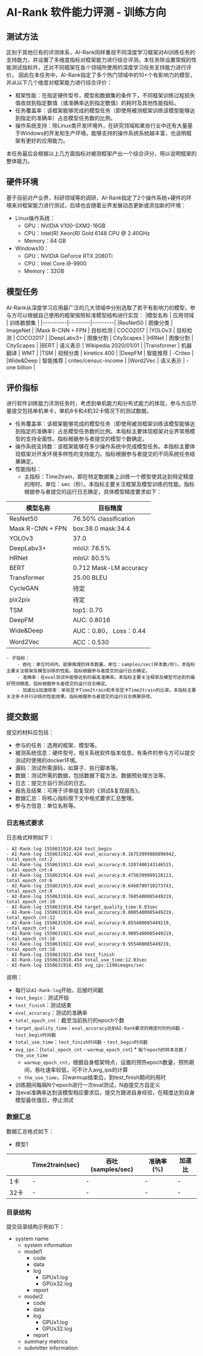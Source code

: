 # AI-Rank 软件能力评测 - 训练方向

## 测试方法

区别于其他已有的评测体系，AI-Rank同样重视不同深度学习框架对AI训练任务的支持能力，并设置了多维度指标对框架能力进行综合评测。本任务除设置常规的性能测试指标外，还对不同框架在各个领域所使用的深度学习任务支持能力进行评价。
因此在本任务中，AI-Rank指定了多个热门领域中的10+个有影响力的模型，并从以下几个维度对框架能力进行综合评价：
- 框架性能：在指定硬件型号，模型和数据集的条件下，不同框架训练过程损失值收敛到指定数值（或准确率达到指定数值）的耗时及其他性能指标。
- 任务覆盖率：该框架能够完成的模型任务（即使用被测框架训练该模型能够达到指定的准确率）占总模型任务数的比例。
- 操作系统支持：除Linux类开发环境外，在研究领域和某些行业中还有大量基于Windows的开发和生产环境，能够支持的操作系统系统越丰富，也说明框架有更好的应用能力。

本任务最后会根据以上几方面指标对被测框架产出一个综合评分，用以说明框架的整体能力。

## 硬件环境
基于目前对产业界，科研领域等的调研，AI-Rank指定了2个操作系统+硬件的环境来对框架能力进行测试，后续也会随着业界发展动态更新或添加新的环境：

- Linux操作系统：
    - GPU：NVIDIA V100-SXM2-16GB
    - CPU：Intel(R) Xeon(R) Gold 6148 CPU @ 2.40GHz
    - Memory：64 GB
- Windows10：
    - GPU：NVIDIA GeForce RTX 2080Ti
    - CPU：Intel Core i9-9900
    - Memory：32GB

## 模型任务
AI-Rank从深度学习应用最广泛的几大领域中分别选取了若干有影响力的模型，参与方可以根据自己使用的框架按照标准模型结构进行实现：
|模型名称 | 应用领域 | 训练数据集 |
|----------|---------|---------|
|ResNet50 | 图像分类 | ImageNet |
|Mask R-CNN + FPN | 目标检测 | COCO2017 |
|YOLOv3 | 目标检测 | COCO2017 |
|DeepLabv3+ | 图像分割 | CityScapes |
|HRNet | 图像分割 | CityScapes |
|BERT | 语义表示 | Wikipedia 2020/01/01 |
|Transformer | 机器翻译 | WMT |
|TSM | 视频分类 | kinetics 400 |
|DeepFM | 智能推荐 | -Criteo |
|Wide&Deep | 智能推荐 | criteo/censuc-income |
|Word2Vec | 语义表示 | -one billion |

## 评价指标

进行软件训练能力评测任务时，考虑到单机能力和分布式能力的体现，参与方应尽量提交包括单机单卡，单机8卡和4机32卡情况下的测试数据。

- 任务覆盖率：该框架能够完成的模型任务（即使用被测框架训练该模型能够达到指定的准确率）占总模型任务数的比例。本指标主要体现框架对业界常用模型的支持全面性。指标根据参与者提交的模型个数确定。
- 操作系统支持数：该框架能够在多少操作系统中完成模型任务。本指标主要体现框架对开发环境多样性的支持能力。指标根据参与者提交的不同系统任务结果确定。
- 性能指标：
    - 主指标：Time2train，即在特定数据集上训练一个模型使其达到特定精度的用时。单位：sec（秒）。本指标主要关注框架及模型训练的性能。指标根据参与者提交的运行日志确定，具体模型精度要求如下：
    
|模型名称 | 目标精度|
|--------------|------------|
|ResNet50 | 76.50% classification|
|Mask R-CNN + FPN | box:38.0 mask:34.4 |
|YOLOv3 | 37.0 |
|DeepLabv3+ | mIoU: 78.5% |
|HRNet | mIoU: 80.5% |
|BERT | 0.712 Mask-LM accuracy |
|Transformer | 25.00 BLEU |
|CycleGAN | 待定 |
|pix2pix | 待定 |
|TSM | top1: 0.70 |
|DeepFM | AUC: 0.8016 |
|Wide&Deep | AUC：0.80， Loss：0.44 |
|Word2Vec | ACC：0.530 |

    - 子指标：
        - 吞吐：单位时间内，能够推理的样本数量。单位：samples/sec(样本数/秒)。本指标主要关注框架及模型训练的性能。指标根据参与者提交的运行日志确定。
        - 准确率：在eval测试中能够达到的最高准确率。本指标主要关注框架及模型可达到的最好预测精度。指标根据参与者提交的运行日志确定。
        - 加速比&加速效率：单张显卡Time2train和多张显卡Time2train的比率。本指标主要关注多卡并行训练的性能效果。指标根据参与者提交的运行日志换算获得。

## 提交数据
提交的材料应包括：
- 参与的任务：选用的框架、模型等。
- 被测系统信息：硬件型号，相关系统软件版本信息，有条件的参与方可以提交测试时使用的docker环境。
- 源码：测试所需源码，如算子、执行脚本等。
- 数据：测试所需的数据，包括数据下载方法、数据预处理方法等。
- 日志：提交方自行测试的日志。
- 报告及结果：可用于评审组复现的《测试&复现报告》。
- 数据汇总：将核心指标按下文中格式要求汇总整理。
- 参与方信息：单位名称等。


### 日志格式要求
日志格式样例如下：
```
- AI-Rank-log 1558631910.424 test_begin
- AI-Rank-log 1558631912.424 eval_accuracy:0.16753999888896942, total_epoch_cnt:2
- AI-Rank-log 1558631913.424 eval_accuracy:0.3207400143146515, total_epoch_cnt:4
- AI-Rank-log 1558631914.424 eval_accuracy:0.4756399989128113, total_epoch_cnt:6
- AI-Rank-log 1558631915.424 eval_accuracy:0.6468799710273743, total_epoch_cnt:8
- AI-Rank-log 1558631916.424 eval_accuracy:0.7605400085449219, total_epoch_cnt:10
- AI-Rank-log 1558631918.454 target_quality_time:8.03sec
- AI-Rank-log 1558631919.424 eval_accuracy:0.8005400085449219, total_epoch_cnt:12
- AI-Rank-log 1558631920.424 eval_accuracy:0.855400085449219, total_epoch_cnt:14
- AI-Rank-log 1558631921.424 eval_accuracy:0.9005400085449219, total_epoch_cnt:16
- AI-Rank-log 1558631922.424 eval_accuracy:0.955400085449219, total_epoch_cnt:18
- AI-Rank-log 1558631922.454 test_finish
- AI-Rank-log 1558631918.454 total_use_time:12.03sec
- AI-Rank-log 1558631918.455 avg_ips:1190images/sec

```
说明：
- 每行以`AI-Rank-log`开始，后接时间戳
- `test_begin`：测试开始
- `test_finish`：测试结束
- `eval_accuracy`：测试的准确率
- `total_epoch_cnt`：截至当前执行的epoch个数
- `target_quality_time`：`eval_accuracy达到AI-Rank要求的精度时的时间戳` - `test_begin时间戳`
- `total_use_time`：`test_finish时间戳` - `test_begin时间戳`
- `avg_ips`：(`total_epoch_cnt` - `warmup_epoch_cnt`) * `每个epoch的样本总数` / `the_use_time`
    - `warmup_epoch_cnt`，根据自身框架特点，设置的预热epoch数量，预热期间，吞吐速率较低，可不计入avg_ips的计算
    - `the_use_time`，只warmup结束后，到test_finish期间的用时
- 训练期间每隔N个epoch进行一次eval测试，N由提交方自定义
- 当eval准确率达到该模型相应要求后，提交方跟进自身经验，在精度达到自身模型最优值后，停止测试

### 数据汇总
数据汇总格式如下：
- 模型1

|              | Time2train(sec)  | 吞吐(samples/sec) | 准确率(%) | 加速比 |
|--------------|------------|------------|------------|-----------|
| 1卡          | -          |    -     |    -     |    -     |
| 32卡          | -          |    -     |    -     |    -     |


### 目录结构

提交目录结构示例如下：

- system name
    - system information
    - model1
        - code
        - data
        - log
            - GPUx1.log
            - GPUx32.log
        - report
    - model2
        - code
        - data
        - log
            - GPUx1.log
            - GPUx32.log
        - report
    - summary metrics
    - submitter information
